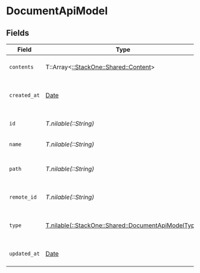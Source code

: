 # DocumentApiModel


## Fields

| Field                                                                                              | Type                                                                                               | Required                                                                                           | Description                                                                                        | Example                                                                                            |
| -------------------------------------------------------------------------------------------------- | -------------------------------------------------------------------------------------------------- | -------------------------------------------------------------------------------------------------- | -------------------------------------------------------------------------------------------------- | -------------------------------------------------------------------------------------------------- |
| `contents`                                                                                         | T::Array<[::StackOne::Shared::Content](../../models/shared/content.md)>                            | :heavy_minus_sign:                                                                                 | The content of the file                                                                            |                                                                                                    |
| `created_at`                                                                                       | [Date](https://ruby-doc.org/stdlib-2.6.1/libdoc/date/rdoc/Date.html)                               | :heavy_minus_sign:                                                                                 | The creation date of the file                                                                      | 2021-01-01T01:01:01.000Z                                                                           |
| `id`                                                                                               | *T.nilable(::String)*                                                                              | :heavy_minus_sign:                                                                                 | Unique identifier                                                                                  | 8187e5da-dc77-475e-9949-af0f1fa4e4e3                                                               |
| `name`                                                                                             | *T.nilable(::String)*                                                                              | :heavy_minus_sign:                                                                                 | The name of the file                                                                               | My Document                                                                                        |
| `path`                                                                                             | *T.nilable(::String)*                                                                              | :heavy_minus_sign:                                                                                 | The path where the file is stored                                                                  | /path/to/file                                                                                      |
| `remote_id`                                                                                        | *T.nilable(::String)*                                                                              | :heavy_minus_sign:                                                                                 | Provider's unique identifier                                                                       | 8187e5da-dc77-475e-9949-af0f1fa4e4e3                                                               |
| `type`                                                                                             | [T.nilable(::StackOne::Shared::DocumentApiModelType)](../../models/shared/documentapimodeltype.md) | :heavy_minus_sign:                                                                                 | The content type of the document                                                                   |                                                                                                    |
| `updated_at`                                                                                       | [Date](https://ruby-doc.org/stdlib-2.6.1/libdoc/date/rdoc/Date.html)                               | :heavy_minus_sign:                                                                                 | The update date of the file                                                                        | 2021-01-02T01:01:01.000Z                                                                           |
